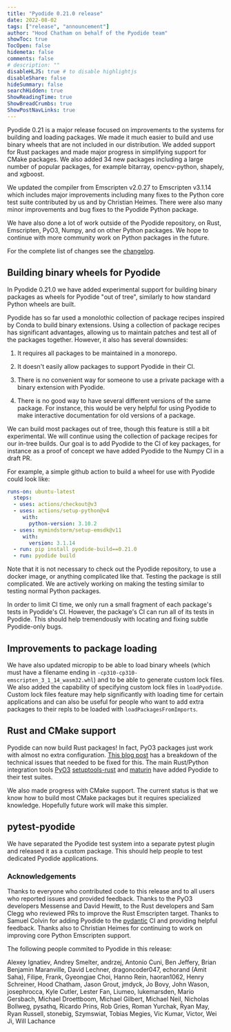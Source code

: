 ```yaml
---
title: "Pyodide 0.21.0 release"
date: 2022-08-02
tags: ["release", "announcement"]
author: "Hood Chatham on behalf of the Pyodide team"
showToc: true
TocOpen: false
hidemeta: false
comments: false
# description: ""
disableHLJS: true # to disable highlightjs
disableShare: false
hideSummary: false
searchHidden: true
ShowReadingTime: true
ShowBreadCrumbs: true
ShowPostNavLinks: true
---
```


Pyodide 0.21 is a major release focused on improvements to the systems for
building and loading packages. We made it much easier to build and use binary
wheels that are not included in our distribution. We added support for Rust
packages and made major progress in simplifying support for CMake packages. We
also added 34 new packages including a large number of popular packages, for
example bitarray, opencv-python, shapely, and xgboost.

We updated the compiler from Emscripten v2.0.27 to Emscripten v3.1.14 which
includes major improvements including many fixes to the Python core test suite
contributed by us and by Christian Heimes. There were also many minor
improvements and bug fixes to the Pyodide Python package.

We have also done a lot of work outside of the Pyodide repository, on Rust,
Emscripten, PyO3, Numpy, and on other Python packages. We hope to continue with
more community work on Python packages in the future.

For the complete list of changes see the
[changelog](https://pyodide.org/en/stable/project/changelog.html#version-0-21-0).

## Building binary wheels for Pyodide

In Pyodide 0.21.0 we have added experimental support for building binary
packages as wheels for Pyodide "out of tree", similarly to how standard Python
wheels are built.

Pyodide has so far used a monolothic collection of package recipes inspired by
Conda to build binary extensions. Using a collection of package recipes has
significant advantages, allowing us to maintain patches and test all of the
packages together. However, it also has several downsides:

1. It requires all packages to be maintained in a monorepo.

2. It doesn't easily allow packages to support Pyodide in their CI.

3. There is no convenient way for someone to use a private package with a
   binary extension with Pyodide.

4. There is no good way to have several different versions of the same package.
   For instance, this would be very helpful for using Pyodide to make
   interactive documentation for old versions of a package.

We can build most packages out of tree, though this feature is still a bit
experimental. We will continue using the collection of package recipes for our
in-tree builds. Our goal is to add Pyodide to the CI of key packages, for
instance as a proof of concept we have added Pyodide to the Numpy CI in a draft
PR. 

For example, a simple github action to build a wheel for use with Pyodide could
look like:
```yaml
runs-on: ubuntu-latest
  steps:
  - uses: actions/checkout@v3
  - uses: actions/setup-python@v4
     with:
       python-version: 3.10.2
  - uses: mymindstorm/setup-emsdk@v11
     with:
       version: 3.1.14
  - run: pip install pyodide-build==0.21.0
  - run: pyodide build
```
Note that it is not necessary to check out the Pyodide repository, to use a
docker image, or anything complicated like that. Testing the package is still
complicated. We are actively working on making the testing similar to testing
normal Python packages.

In order to limit CI time, we only run a small fragment of each package's tests
in Pyodide's CI. However, the package's CI can run all of its tests in Pyodide.
This should help tremendously with locating and fixing subtle Pyodide-only bugs.

## Improvements to package loading

We have also updated micropip to be able to load binary wheels (which must have
a filename ending in `-cp310-cp310-emscripten_3_1_14_wasm32.whl`) and to be able
to generate custom lock files. We also added the capability of specifying custom
lock files in `loadPyodide`. Custom lock files feature may help significantly
with loading time for certain applications and can also be useful for people who
want to add extra packages to their repls to be loaded with
`loadPackagesFromImports`.

## Rust and CMake support

Pyodide can now build Rust packages! In fact, PyO3 packages just work with
almost no extra configuration. [This blog
post](https://blog.pyodide.org/posts/rust-pyo3-support-in-pyodide/) has a
breakdown of the technical issues that needed to be fixed for this. The main
Rust/Python integration tools [PyO3](github.com/pyo3/pyo3/)
[setuptools-rust](github.com/pyo3/setuptools-rust/) and
[maturin](github.com/pyo3/maturin/) have added Pyodide to their test suites.

We also made progress with CMake support. The current status is that we know how
to build most CMake packages but it requires specialized knowledge. Hopefully
future work will make this simpler.

## pytest-pyodide

We have separated the Pyodide test system into a separate pytest plugin and
released it as a custom package. This should help people to test dedicated
Pyodide applications.


### Acknowledgements

Thanks to everyone who contributed code to this release and to all users who
reported issues and provided feedback. Thanks to the PyO3 developers Messense
and David Hewitt, to the Rust developers and Sam Clegg who reviewed PRs to
improve the Rust Emscripten target. Thanks to Samuel Colvin for adding Pyodide
to the [pydantic](https://github.com/pydantic/pydantic-core) CI and providing
helpful feedback. Thanks also to Christian Heimes for continuing to work on
improving core Python Emscripten support.

The following people commited to Pyodide in this release:

Alexey Ignatiev, Andrey Smelter, andrzej, Antonio Cuni, Ben Jeffery, Brian
Benjamin Maranville, David Lechner, dragoncoder047, echorand (Amit Saha),
Filipe, Frank, Gyeongjae Choi, Hanno Rein, haoran1062, Henry Schreiner, Hood
Chatham, Jason Grout, jmdyck, Jo Bovy, John Wason, josephrocca, Kyle Cutler,
Lester Fan, Liumeo, lukemarsden, Mario Gersbach, Michael Droettboom, Michael
Gilbert, Michael Neil, Nicholas Bollweg, pysathq, Ricardo Prins, Rob Gries,
Roman Yurchak, Ryan May, Ryan Russell, stonebig, Szymswiat, Tobias Megies, Vic
Kumar, Victor, Wei Ji, Will Lachance
